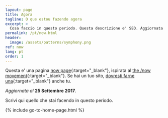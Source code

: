 ```yaml
---
layout: page
title: Agora
tagline: O que estou fazendo agora
excerpt: >
  Cosa faccio in questo periodo. Questa descrizione e' SEO. Aggiornata al 25 Settembre 2017.
permalink: /pt/now.html
header:
  image: /assets/patterns/symphony.png
ref: now
lang: pt
order: 1
---
```


Questa e' una pagina [now page](http://nownownow.com/about){:target="_blank"}, ispirata al [the /now movement](https://sivers.org/nowff){:target="_blank"}. Se hai un tuo sito, [dovresti farne una](http://nownownow.com/about){:target="_blank"} anche tu.

_Aggiornata al_ **25 Settembre 2017**.

Scrivi qui quello che stai facendo in questo periodo.

{% include go-to-home-page.html %}
